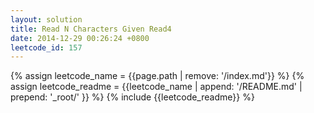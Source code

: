 ```yaml
---
layout: solution
title: Read N Characters Given Read4 
date: 2014-12-29 00:26:24 +0800
leetcode_id: 157
---
```

{% assign leetcode_name = {{page.path | remove: '/index.md'}}  %}
{% assign leetcode_readme = {{leetcode_name | append: '/README.md' | prepend: '_root/' }}  %}
{% include {{leetcode_readme}} %}
